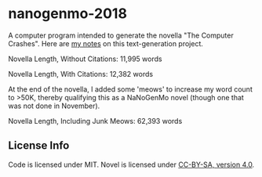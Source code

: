 # nanogenmo-2018
A computer program intended to generate the novella "The Computer Crashes". Here are [my notes](https://gist.github.com/tra38/3e609536ff8e0fa51710e63ce9cdc3c6) on this text-generation project.

Novella Length, Without Citations: 11,995 words

Novella Length, With Citations: 12,382 words

At the end of the novella, I added some 'meows' to increase my word count to >50K, thereby qualifying this as a NaNoGenMo novel (though one that was not done in November).

Novella Length, Including Junk Meows: 62,393 words

## License Info
Code is licensed under MIT. Novel is licensed under [CC-BY-SA, version 4.0](https://creativecommons.org/licenses/by-sa/4.0/).